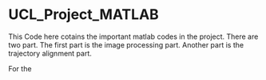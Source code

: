 # UCL_Project_MATLAB
This Code here cotains the important matlab codes in the project. There are two part. The first part is the image processing part. Another part is the trajectory alignment part.

For the 
